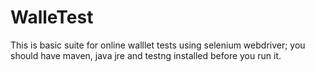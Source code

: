 # WalleTest
This is basic suite for online walllet tests using selenium webdriver; you should have maven, java jre and testng installed before
you run it.
